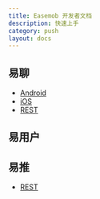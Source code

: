 ```yaml
---
title: Easemob 开发者文档
description: 快速上手
category: push
layout: docs
---
```



## 易聊

* [Android](#{site.base_url}/docs/emchat/android/quickstart.html)
* [iOS](#{site.base_url}/docs/emchat/ios/emchat.html)
* [REST](#{site.base_url}/docs/emchat/rest/groupmanagement.html)

## 易用户



## 易推

* [REST](#{site.base_url}/docs/push/)